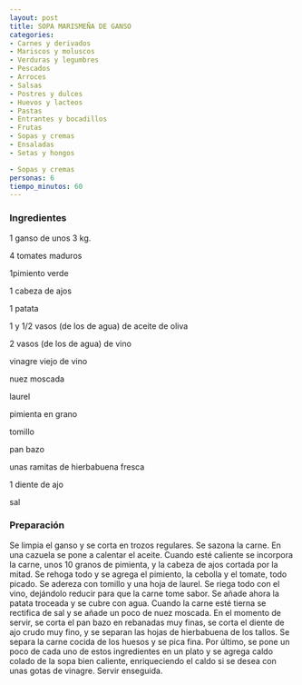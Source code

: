 ```yaml
---
layout: post
title: SOPA MARISMEÑA DE GANSO
categories:
- Carnes y derivados
- Mariscos y moluscos
- Verduras y legumbres
- Pescados
- Arroces
- Salsas
- Postres y dulces
- Huevos y lacteos
- Pastas
- Entrantes y bocadillos
- Frutas
- Sopas y cremas
- Ensaladas
- Setas y hongos

- Sopas y cremas
personas: 6 
tiempo_minutos: 60 
---
```

<h3>Ingredientes</h3>
1 ganso de unos 3 kg.

4 tomates maduros

1pimiento verde

1 cabeza de ajos

1 patata

1 y 1/2 vasos (de los de agua) de aceite de oliva

2 vasos (de los de agua) de vino

vinagre viejo de vino

nuez moscada

laurel

pimienta en grano

tomillo

pan bazo

unas ramitas de hierbabuena fresca

1 diente de ajo

sal

<h3>Preparación</h3>
Se limpia el ganso y se corta en trozos regulares. Se sazona la carne. En una cazuela se pone a calentar el aceite. Cuando esté caliente se incorpora la carne, unos 10 granos de pimienta, y la cabeza de ajos cortada por la mitad. Se rehoga todo y se agrega el pimiento, la cebolla y el tomate, todo picado. Se adereza con tomillo y una hoja de laurel. Se riega todo con el vino, dejándolo reducir para que la carne tome sabor. Se añade ahora la patata troceada y se cubre con agua. Cuando la carne esté tierna se rectifica de sal y se añade un poco de nuez moscada. En el momento de servir, se corta el pan bazo en rebanadas muy finas, se corta el diente de ajo crudo muy fino, y se separan las hojas de hierbabuena de los tallos. Se separa la carne cocida de los huesos y se pica fina. Por último, se pone un poco de cada uno de estos ingredientes en un plato y se agrega caldo colado de la sopa bien caliente, enriqueciendo el caldo si se desea con unas gotas de vinagre. Servir enseguida.

